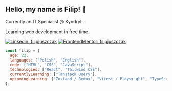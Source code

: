 ## Hello, my name is Filip! 👋

Currently an IT Specialist @ Kyndryl.

Learning web development in free time.

[![Linkedin: filipjuszczak](https://img.shields.io/badge/-filipjuszczak-blue?style=flat-square&logo=Linkedin&logoColor=white&link=https://www.linkedin.com/in/filip-juszczak-b119a32a6/)](https://www.linkedin.com/in/filip-juszczak-b119a32a6/)
[![FrontendMentor: filipjuszczak](https://img.shields.io/badge/-filipjuszczak-29376b?style=flat-square&logo=FrontendMentor&logoColor=white&link=https://www.frontendmentor.io/profile/filipjuszczak)](https://www.frontendmentor.io/profile/filipjuszczak)

```js
const filip = {
  age: 22,
  languages: ["Polish", "English"],
  code: ["HTML", "CSS", "JavaScript"],
  technologies: ["React", "Tailwind CSS"],
  currentlyLearning: ["Tanstack Query"],
  upcomingLearning: ["Zustand / Redux", "Vitest / Playwright", "TypeScript", "Next"]
};
```
